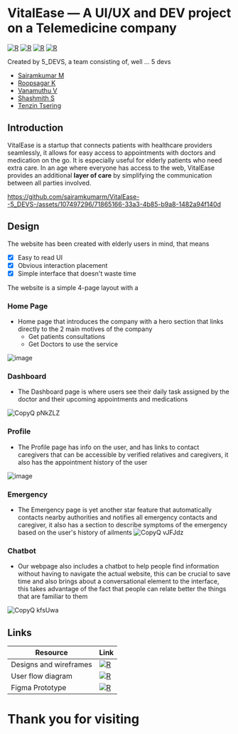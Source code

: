 # VitalEase — A UI/UX and DEV project on a Telemedicine company

[![R](https://img.shields.io/badge/%20WEBSITE%20LINK-0FB880?style=for-the-badge)](https://vitalease-5-devs.tiiny.site)
[![R](https://img.shields.io/badge/%20FIGMA%20DESIGN-blue?style=for-the-badge)](https://www.figma.com/file/ASL6X0B0ai9julycBlWG3D/Designs?type=design&node-id=1202%3A133&mode=design&t=PggMCqiIi8ccPyuR-1)
[![R](https://img.shields.io/badge/%20FIGMA%20PROTOTYPE-orange?style=for-the-badge)](https://www.figma.com/proto/ASL6X0B0ai9julycBlWG3D/Designs?type=design&node-id=1281-157&t=zxKPs7YIcuyCzx5S-0&scaling=scale-down&page-id=1202%3A133&starting-point-node-id=1281%3A157)
[![R](https://img.shields.io/badge/%20USER%20FLOW%20DIAGRAM-purple?style=for-the-badge)](https://app.flowmapp.com/share/projects/11be235f-f6e3-4fa0-88f5-6127af1a72b3/userflow/8e3ebf9e-5309-4f20-8373-c445f61420f9)

Created by 5_DEVS, a team consisting of, well … 5 devs 

 - [Sairamkumar M](https://github.com/sairamkumarm)
 - [Roopsagar K](https://github.com/RoopsagarK)
 - [Vanamuthu V](https://github.com/vanamuthuV)
 - [Shashmith S](https://github.com/Code-4Al)
 - [Tenzin Tsering](https://github.com/tentse)


## Introduction

VitalEase is a startup that connects patients with healthcare providers seamlessly, it allows for easy access to appointments with doctors and medication on the go. It is especially useful for elderly patients who need extra care. In an age where everyone has access to the web, VitalEase provides an additional **layer of care** by simplifying the communication between all parties involved.

https://github.com/sairamkumarm/VitalEase--5_DEVS-/assets/107497296/71865166-33a3-4b85-b9a8-1482a94f140d


## Design

The website has been created with elderly users in mind, that means

 - [x] Easy to read UI
 - [x] Obvious interaction placement
 - [x] Simple interface that doesn't waste time
 
 The website is a simple 4-page layout with a
 ### Home Page
 - Home page that introduces the company with a hero section that links directly to the 2 main motives of the company
   - Get patients consultations
   - Get Doctors to use the service
  
![image](https://github.com/sairamkumarm/VitalEase--5_DEVS-/assets/88662373/bea7bcda-6944-4076-b702-241a0d809d09)
### Dashboard 
- The Dashboard page is where users see their daily task assigned by the doctor and their upcoming appointments and medications

![CopyQ pNkZLZ](https://github.com/sairamkumarm/VitalEase--5_DEVS-/assets/88662373/d11d8446-6337-4254-b137-25aaead1e63e)
### Profile
- The Profile page has info on the user, and has links to contact caregivers that can be accessible by verified relatives and caregivers, it also has the appointment history of the user 

![image](https://github.com/sairamkumarm/VitalEase--5_DEVS-/assets/88662373/dcd2273b-789e-427d-a553-363c30ec5ae8)
### Emergency
- The Emergency page is yet another star feature that automatically contacts nearby authorities and notifies all emergency contacts and caregiver, it also has a section to describe symptoms of the emergency based on the user's history of ailments
![CopyQ vJFJdz](https://github.com/sairamkumarm/VitalEase--5_DEVS-/assets/88662373/c0e858c8-d2ec-45db-84c1-5afbfbc7cb6d)
### Chatbot
- Our webpage also includes a chatbot to help people find information without having to navigate the actual website, this can be crucial to save time and also brings about a conversational element to the interface, this takes advantage of the fact that people can relate better the things that are familiar to them

![CopyQ kfsUwa](https://github.com/sairamkumarm/VitalEase--5_DEVS-/assets/88662373/853b206e-2e7d-4076-9875-cddf56d33ac9)

 
## Links
|Resource| Link |
|--|--|
| Designs and wireframes | [![R](https://img.shields.io/badge/%20FIGMA%20DESIGN-blue?style=for-the-badge)](https://www.figma.com/file/ASL6X0B0ai9julycBlWG3D/Designs?type=design&node-id=1202%3A133&mode=design&t=PggMCqiIi8ccPyuR-1)|
| User flow diagram |[![R](https://img.shields.io/badge/%20USER%20FLOW%20DIAGRAM-purple?style=for-the-badge)](https://app.flowmapp.com/share/projects/11be235f-f6e3-4fa0-88f5-6127af1a72b3/userflow/8e3ebf9e-5309-4f20-8373-c445f61420f9) |
|Figma Prototype | [![R](https://img.shields.io/badge/%20FIGMA%20PROTOTYPE-orange?style=for-the-badge)](https://www.figma.com/proto/ASL6X0B0ai9julycBlWG3D/Designs?type=design&node-id=1281-157&t=zxKPs7YIcuyCzx5S-0&scaling=scale-down&page-id=1202%3A133&starting-point-node-id=1281%3A157)|

# Thank you for visiting
